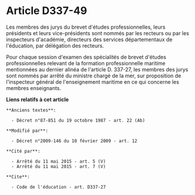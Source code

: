 # Article D337-49

Les membres des jurys du brevet d'études professionnelles, leurs présidents et leurs vice-présidents sont nommés par les
recteurs ou par les inspecteurs d'académie, directeurs des services départementaux de l'éducation, par délégation des
recteurs. 

Pour chaque session d'examen des spécialités de brevet d'études professionnelles relevant de la formation professionnelle
maritime mentionnées au dernier alinéa de l'article D. 337-27, les membres des jurys sont nommés par arrêté du ministre
chargé de la mer, sur proposition de l'inspecteur général de l'enseignement maritime en ce qui concerne les membres
enseignants.

**Liens relatifs à cet article**

	**Anciens textes**:

	  - Décret n°87-851 du 19 octobre 1987 - art. 22 (Ab)

	**Modifié par**:

	  - Décret n°2009-146 du 10 février 2009 - art. 12

	**Cité par**:

	  - Arrêté du 11 mai 2015 - art. 5 (V)
	  - Arrêté du 11 mai 2015 - art. 7 (V)

	**Cite**:

	  - Code de l'éducation - art. D337-27
